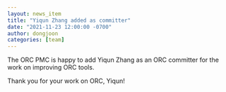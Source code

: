 ```yaml
---
layout: news_item
title: "Yiqun Zhang added as committer"
date: "2021-11-23 12:00:00 -0700"
author: dongjoon
categories: [team]
---
```


The ORC PMC is happy to add Yiqun Zhang as an ORC committer
for the work on improving ORC tools.

Thank you for your work on ORC, Yiqun!
